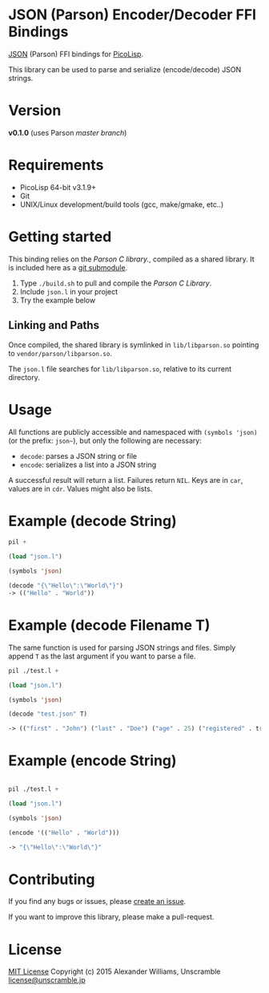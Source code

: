 # JSON (Parson) Encoder/Decoder FFI Bindings

[JSON](https://github.com/kgabis/parson) (Parson) FFI bindings for [PicoLisp](http://picolisp.com/).

This library can be used to parse and serialize (encode/decode) JSON strings.

# Version

**v0.1.0** (uses Parson _master branch_)

# Requirements

  * PicoLisp 64-bit v3.1.9+
  * Git
  * UNIX/Linux development/build tools (gcc, make/gmake, etc..)

# Getting started

This binding relies on the _Parson C library._, compiled as a shared library. It is included here as a [git submodule](http://git-scm.com/book/en/v2/Git-Tools-Submodules).

  1. Type `./build.sh` to pull and compile the _Parson C Library_.
  2. Include `json.l` in your project
  3. Try the example below

## Linking and Paths

Once compiled, the shared library is symlinked in `lib/libparson.so` pointing to `vendor/parson/libparson.so`.

The `json.l` file searches for `lib/libparson.so`, relative to its current directory.

# Usage

All functions are publicly accessible and namespaced with `(symbols 'json)` (or the prefix: `json~`), but only the following are necessary:

  * `decode`: parses a JSON string or file
  * `encode`: serializes a list into a JSON string

A successful result will return a list. Failures return `NIL`. Keys are in `car`, values are in `cdr`. Values might also be lists.

# Example (decode String)

```lisp
pil +

(load "json.l")

(symbols 'json)

(decode "{\"Hello\":\"World\"}")
-> (("Hello" . "World"))
```

# Example (decode Filename T)

The same function is used for parsing JSON strings and files.
Simply append `T` as the last argument if you want to parse a file.

```lisp
pil ./test.l +

(load "json.l")

(symbols 'json)

(decode "test.json" T)

-> (("first" . "John") ("last" . "Doe") ("age" . 25) ("registered" . true) ("interests" T "Reading" "Mountain Biking") ("favorites" ("color" . "blue") ("sport" . "running")) ("utf string" . "lorem ipsum") ("utf-8 string" . "あいうえお") ("surrogate string" . "lorem�ipsum�lorem"))
```

# Example (encode String)

```lisp

pil ./test.l +

(load "json.l")

(symbols 'json)

(encode '(("Hello" . "World")))

-> "{\"Hello\":\"World\"}"
```

# Contributing

If you find any bugs or issues, please [create an issue](https://github.com/aw/picolisp-json/issues/new).

If you want to improve this library, please make a pull-request.

# License

[MIT License](LICENSE)
Copyright (c) 2015 Alexander Williams, Unscramble <license@unscramble.jp>
